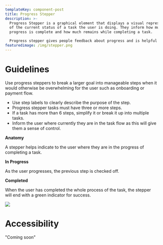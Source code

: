 ```yaml
---
templateKey: component-post
title: Progress Stepper
description: >-
  Progress Stepper is a graphical element that displays a visual representation
  of the current status of a task the user is doing. They inform how much
  progress is complete and how much remains while completing a task.

  Progress stepper gives people feedback about progress and is helpful for estimating the amount of time before a task is completed.
featuredimage: /img/stepper.png
---
```

# **Guidelines**

Use progress steppers to break a larger goal into manageable steps when it would otherwise be overwhelming for the user such as onboarding or payment flow.

* Use step labels to clearly describe the purpose of the step.
* Progress stepper tasks must have three or more steps.
* If a task has more than 6 steps, simplify it or break it up into multiple tasks.
* Inform the user where currently they are in the task flow as this will give them a sense of control.

**Anatomy**

A stepper helps indicate to the user where they are in the progress of completing a task.

**In Progress**

As the user progresses, the previous step is checked off.

**Completed**

When the user has completed the whole process of the task, the stepper will end with a green indicator for success.

![](/img/stepper.png)

# **Accessibility**

"Coming soon"
